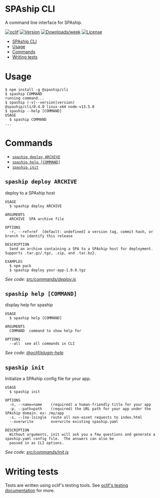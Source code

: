 # SPAship CLI

A command line interface for SPAship.

[![oclif](https://img.shields.io/badge/cli-oclif-brightgreen.svg)](https://oclif.io)
[![Version](https://img.shields.io/npm/v/@spaship/cli.svg)](https://npmjs.org/package/@spaship/cli)
[![Downloads/week](https://img.shields.io/npm/dw/@spaship/cli.svg)](https://npmjs.org/package/@spaship/cli)
[![License](https://img.shields.io/npm/l/@spaship/cli.svg)](https://github.com/spaship/cli/blob/master/package.json)

<!-- toc -->

- [SPAship CLI](#spaship-cli)
- [Usage](#usage)
- [Commands](#commands)
- [Writing tests](#writing-tests)
  <!-- tocstop -->

# Usage

<!-- usage -->

```sh-session
$ npm install -g @spaship/cli
$ spaship COMMAND
running command...
$ spaship (-v|--version|version)
@spaship/cli/0.4.0 linux-x64 node-v13.5.0
$ spaship --help [COMMAND]
USAGE
  $ spaship COMMAND
...
```

<!-- usagestop -->

# Commands

<!-- commands -->

- [`spaship deploy ARCHIVE`](#spaship-deploy-archive)
- [`spaship help [COMMAND]`](#spaship-help-command)
- [`spaship init`](#spaship-init)

## `spaship deploy ARCHIVE`

deploy to a SPAship host

```
USAGE
  $ spaship deploy ARCHIVE

ARGUMENTS
  ARCHIVE  SPA archive file

OPTIONS
  -r, --ref=ref  [default: undefined] a version tag, commit hash, or branch to identify this release

DESCRIPTION
  Send an archive containing a SPA to a SPAship host for deployment.  Supports .tar.gz/.tgz, .zip, and .tar.bz2.

EXAMPLES
  $ npm pack
  $ spaship deploy your-app-1.0.0.tgz
```

_See code: [src/commands/deploy.js](https://github.com/spaship/spaship/blob/v0.4.0/src/commands/deploy.js)_

## `spaship help [COMMAND]`

display help for spaship

```
USAGE
  $ spaship help [COMMAND]

ARGUMENTS
  COMMAND  command to show help for

OPTIONS
  --all  see all commands in CLI
```

_See code: [@oclif/plugin-help](https://github.com/oclif/plugin-help/blob/v2.2.3/src/commands/help.ts)_

## `spaship init`

Initialize a SPAship config file for your app.

```
USAGE
  $ spaship init

OPTIONS
  -n, --name=name    (required) a human-friendly title for your app
  -p, --path=path    (required) the URL path for your app under the SPAship domain. ex: /my/app
  -s, --[no-]single  route all non-asset requests to index.html
  --overwrite        overwrite existing spaship.yaml

DESCRIPTION
  Without arguments, init will ask you a few questions and generate a spaship.yaml config file.  The answers can also be
  passed in as CLI options.
```

_See code: [src/commands/init.js](https://github.com/spaship/spaship/blob/v0.4.0/src/commands/init.js)_

<!-- commandsstop -->

# Writing tests

Tests are written using oclif's testing tools. See [oclif's testing documentation](https://oclif.io/docs/testing) for more.
